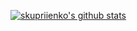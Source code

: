 [![skupriienko's github stats](https://github-readme-stats.vercel.app/api?username=skupriienko)](https://github.com/anuraghazra/github-readme-stats)
